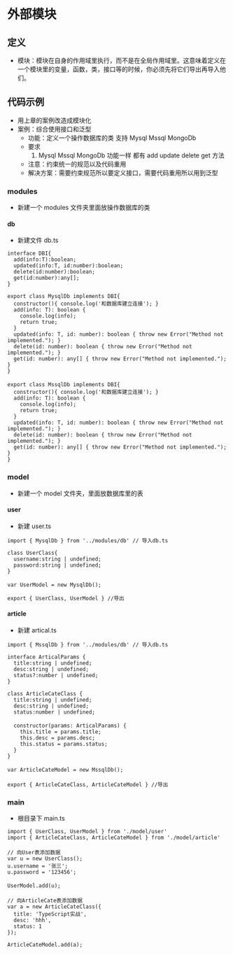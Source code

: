 # 外部模块

## 定义

- 模块：模块在自身的作用域里执行，而不是在全局作用域里。这意味着定义在一个模块里的变量，函数，类，接口等的时候，你必须先将它们导出再导入他们。

## 代码示例

- 用上章的案例改造成模块化
- 案例：综合使用接口和泛型
  - 功能：定义一个操作数据库的类 支持 Mysql Mssql MongoDb
  - 要求
    1. Mysql Mssql MongoDb 功能一样 都有 add update delete get 方法
  - 注意：约束统一的规范以及代码重用
  - 解决方案：需要约束规范所以要定义接口，需要代码重用所以用到泛型

### modules

- 新建一个 modules 文件夹里面放操作数据库的类

#### db

- 新建文件 db.ts

```ts{8, 19}
interface DBI{
  add(info:T):boolean;
  updated(info:T, id:number):boolean;
  delete(id:number):boolean;
  get(id:number):any[];
}

export class MysqlDb implements DBI{
  constructor(){ console.log('和数据库建立连接'); }
  add(info: T): boolean {
    console.log(info);
    return true;
  }
  updated(info: T, id: number): boolean { throw new Error("Method not implemented."); }
  delete(id: number): boolean { throw new Error("Method not implemented."); }
  get(id: number): any[] { throw new Error("Method not implemented."); }
}
　　
export class MssqlDb implements DBI{
  constructor(){ console.log('和数据库建立连接'); }
  add(info: T): boolean {
    console.log(info);
    return true;
  }
  updated(info: T, id: number): boolean { throw new Error("Method not implemented."); }
  delete(id: number): boolean { throw new Error("Method not implemented."); }
  get(id: number): any[] { throw new Error("Method not implemented."); }
}
```

### model

- 新建一个 model 文件夹，里面放数据库里的表

#### user

- 新建 user.ts

```ts{1, 7}
import { MysqlDb } from '../modules/db' // 导入db.ts

class UserClass{
  username:string | undefined;
  password:string | undefined;
}
　　
var UserModel = new MysqlDb();

export { UserClass, UserModel } //导出
```

#### article

- 新建 artical.ts

```ts{1, 20}
import { MssqlDb } from '../modules/db' // 导入db.ts

interface ArticalParams {
  title:string | undefined;
  desc:string | undefined;
  status?:number | undefined;
}

class ArticleCateClass {
  title:string | undefined;
  desc:string | undefined;
  status:number | undefined;
　　
  constructor(params: ArticalParams) {
    this.title = params.title;
    this.desc = params.desc;
    this.status = params.status;
  }
}
　　
var ArticleCateModel = new MssqlDb();
　　
export { ArticleCateClass, ArticleCateModel } //导出
```

### main

- 根目录下 main.ts

```ts{1-2}
import { UserClass, UserModel } from './model/user'
import { ArticleCateClass, ArticleCateModel } from './model/article'
　　
// 向User表添加数据　　
var u = new UserClass();
u.username = '张三';　　
u.password = '123456';
　　
UserModel.add(u);
　　
// 向ArticleCate表添加数据
var a = new ArticleCateClass({
  title: 'TypeScript实战',
  desc: 'hhh',
  status: 1
});

ArticleCateModel.add(a);
```
